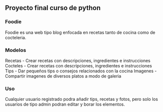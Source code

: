 ## Proyecto final curso de python

### Foodie
Foodie es una web tipo blog enfocada en recetas tanto de cocina como de cocteleria.

### Modelos
Recetas - Crear recetas con descripciones, ingredientes e instrucciones
Cocteles - Crear recetas con descripciones, ingredientes e instrucciones
Tips - Dar pequeños tips o consejos relacionados con la cocina
Imagenes - Compartir imagenes de diversos platos a modo de galeria

### Uso
Cualquier usuario registrado podra añadir tips, recetas y fotos, pero solo los usuarios de tipo admin podran editar y borar los elementos.
